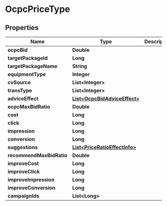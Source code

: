 

# OcpcPriceType


## Properties

Name | Type | Description | Notes
------------ | ------------- | ------------- | -------------
**ocpcBid** | **Double** |  |  [optional]
**targetPackageId** | **Long** |  |  [optional]
**targetPackageName** | **String** |  |  [optional]
**equipmentType** | **Integer** |  |  [optional]
**cvSource** | **List&lt;Integer&gt;** |  |  [optional]
**transType** | **List&lt;Integer&gt;** |  |  [optional]
**adviceEffect** | [**List&lt;OcpcBidAdviceEffect&gt;**](OcpcBidAdviceEffect.md) |  |  [optional]
**ecpcMaxBidRatio** | **Double** |  |  [optional]
**cost** | **Long** |  |  [optional]
**click** | **Long** |  |  [optional]
**impression** | **Long** |  |  [optional]
**conversion** | **Long** |  |  [optional]
**suggestions** | [**List&lt;PriceRatioEffectInfo&gt;**](PriceRatioEffectInfo.md) |  |  [optional]
**recommendMaxBidRatio** | **Double** |  |  [optional]
**improveCost** | **Long** |  |  [optional]
**improveClick** | **Long** |  |  [optional]
**improveImpression** | **Long** |  |  [optional]
**improveConversion** | **Long** |  |  [optional]
**campaignIds** | **List&lt;Long&gt;** |  |  [optional]



